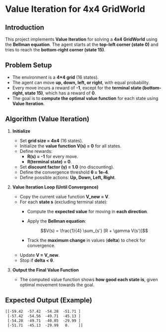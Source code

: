 # Value Iteration for 4x4 GridWorld

## Introduction
This project implements **Value Iteration** for solving a **4x4 GridWorld** using the **Bellman equation**. The agent starts at the **top-left corner (state 0)** and tries to reach the **bottom-right corner (state 15)**.

## Problem Setup
- The environment is a **4×4 grid** (16 states).
- The agent can move **up, down, left, or right**, with equal probability.
- Every move incurs a reward of **-1**, except for the **terminal state (bottom-right, state 15)**, which has a reward of **0**.
- The goal is to **compute the optimal value function** for each state using **Value Iteration**.

## Algorithm (Value Iteration)
1. **Initialize**  
   - Set **grid size = 4x4** (16 states).
   - Initialize the **value function V(s) = 0** for all states.
   - Define rewards:
     - **R(s) = -1** for every move.
     - **R(terminal state) = 0**.
   - Set **discount factor (γ) = 1.0** (no discounting).
   - Define the convergence threshold **θ = 1e-4**.
   - Define possible actions: **Up, Down, Left, Right**.

2. **Value Iteration Loop (Until Convergence)**
   - Copy the current value function **V_new = V**.
   - For each **state s** (excluding terminal state):
     - Compute the **expected value** for moving in **each direction**.
     - Apply the **Bellman equation**:

       ```math
       V(s) = \frac{1}{4} \sum_{s'} [R + \gamma V(s')]
       ```
     - Track the **maximum change** in values (**delta**) to check for convergence.
   - Update **V = V_new**.
   - Stop if **delta < θ**.

3. **Output the Final Value Function**
   - The computed value function shows **how good each state is**, given optimal movement towards the goal.

## Expected Output (Example)
```txt
[[-59.42  -57.42  -54.28  -51.71 ]
 [-57.42  -54.56  -49.71  -45.13 ]
 [-54.28  -49.71  -40.85  -29.99 ]
 [-51.71  -45.13  -29.99   0.    ]]
